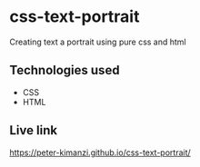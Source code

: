 # css-text-portrait

Creating text a portrait using pure css and html

## Technologies used

* CSS
* HTML

## Live link

https://peter-kimanzi.github.io/css-text-portrait/
